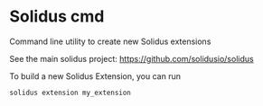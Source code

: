 Solidus cmd
===========

Command line utility to create new Solidus extensions

See the main solidus project: https://github.com/solidusio/solidus

To build a new Solidus Extension, you can run
```ruby
solidus extension my_extension
```

